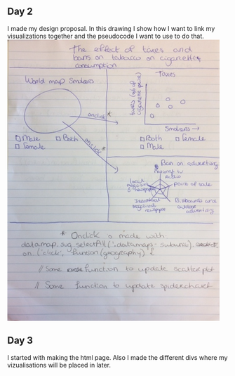## Day 2
I made my design proposal.
In this drawing I show how I want to link my visualizations together and the
pseudocode I want to use to do that.
![](IMG_5534.png)

## Day 3
I started with making the html page. Also I made the different divs where my
vizualisations will be placed in later. 
